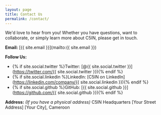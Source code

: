 ```yaml
---
layout: page
title: Contact Us
permalink: /contact/
---
```


We'd love to hear from you! Whether you have questions, want to collaborate, or simply learn more about C5IN, please get in touch.

**Email:** [{{ site.email }}](mailto:{{ site.email }})

**Follow Us:**
*   {% if site.social.twitter %}Twitter: [@{{ site.social.twitter }}](https://twitter.com/{{ site.social.twitter }}){% endif %}
*   {% if site.social.linkedin %}LinkedIn: [C5IN on LinkedIn](https://linkedin.com/company/{{ site.social.linkedin }}){% endif %}
*   {% if site.social.github %}GitHub: [{{ site.social.github }}](https://github.com/{{ site.social.github }}){% endif %}

**Address:**
*(If you have a physical address)*
C5IN Headquarters
[Your Street Address]
[Your City], Cameroon

<!-- You could embed a simple contact form here using a third-party service like Formspree or a static form handler -->
<!-- Example Formspree:
<form action="https://formspree.io/f/your_form_id" method="POST">
  <label>
    Your email:
    <input type="email" name="email">
  </label>
  <label>
    Your message:
    <textarea name="message"></textarea>
  </label>
  <button type="submit">Send</button>
</form>
-->